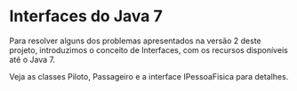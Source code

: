 # Interfaces do Java 7

Para resolver alguns dos problemas apresentados na versão 2 deste projeto,
introduzimos o conceito de Interfaces, com os recursos disponíveis até o Java 7.

Veja as classes Piloto, Passageiro e a interface IPessoaFisica para detalhes.